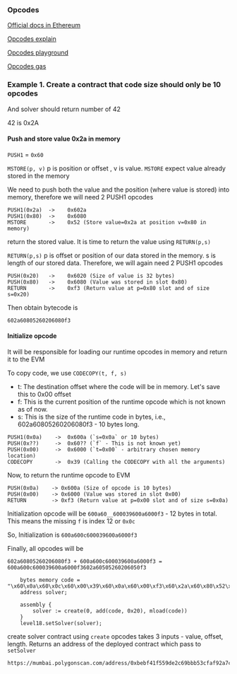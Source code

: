 ### Opcodes

[Official docs in Ethereum](https://ethereum.org/en/developers/docs/evm/opcodes/)

[Opcodes explain](https://www.evm.codes/?fork=shanghai)

[Opcodes playground](https://www.evm.codes/playground)

[Opcodes gas](https://github.com/wolflo/evm-opcodes/blob/main/gas.md)


### Example 1. Create a contract that code size should only be 10 opcodes

And solver should return number of 42

42 is 0x2A

#### Push and store value 0x2a in memory

`PUSH1` = `0x60`

`MSTORE(p, v)`  p is position or offset , v is value. `MSTORE` expect value already stored in the memory

We need to push both the value and the position (where value is stored) into memory, therefore we will need 2 PUSH1 opcodes

```text
PUSH1(0x2a)  ->    0x602a
PUSH1(0x80)  ->    0x6080
MSTORE       ->    0x52 (Store value=0x2a at position v=0x80 in memory)
```

return the stored value. It is time to return the value using `RETURN(p,s)`

`RETURN(p,s)` p is offset or position of our data stored in the memory. s is length of our stored data. Therefore, we will again need 2 PUSH1 opcodes
```text
PUSH(0x20)   ->    0x6020 (Size of value is 32 bytes)
PUSH(0x80)   ->    0x6080 (Value was stored in slot 0x80)
RETURN       ->    0xf3 (Return value at p=0x80 slot and of size s=0x20)
```

Then obtain bytecode is
```text
602a60805260206080f3
```

#### Initialize opcode
It will be responsible for loading our runtime opcodes in memory and return it to the EVM

To copy code, we use `CODECOPY(t, f, s)`

- t: The destination offset where the code will be in memory. Let's save this to 0x00 offset
- f: This is the current position of the runtime opcode which is not known as of now.
- s: This is the size of the runtime code in bytes, i.e., 602a60805260206080f3 - 10 bytes long.

```text
PUSH1(0x0a)    ->  0x600a (`s=0x0a` or 10 bytes)
PUSH(0x??)     ->  0x60?? (`f` - This is not known yet)
PUSH(0x00)     ->  0x6000 (`t=0x00` - arbitrary chosen memory location)
CODECOPY       ->  0x39 (Calling the CODECOPY with all the arguments)
```

Now, to return the runtime opcode to EVM

```text
PUSH(0x0a)    -> 0x600a (Size of opcode is 10 bytes)
PUSH(0x00)    -> 0x6000 (Value was stored in slot 0x00)
RETURN        -> 0xf3 (Return value at p=0x00 slot and of size s=0x0a)
```

Initialization opcode will be `600a60__600039600a6000f3` - 12 bytes in total.
This means the missing `f` is index 12 or `0x0c`

So, Initialization is `600a600c600039600a6000f3`

Finally, all opcodes will be 

```text
602a60805260206080f3 + 600a600c600039600a6000f3 = 600a600c600039600a6000f3602a60505260206050f3
```

```solidity
    bytes memory code = "\x60\x0a\x60\x0c\x60\x00\x39\x60\x0a\x60\x00\xf3\x60\x2a\x60\x80\x52\x60\x20\x60\x80\xf3";
    address solver;

    assembly {
        solver := create(0, add(code, 0x20), mload(code))
    }
    level18.setSolver(solver);
```

create solver contract using `create` opcodes takes 3 inputs - value, offset, length.
Returns an address of the deployed contract which pass to `setSolver` 

```text
https://mumbai.polygonscan.com/address/0xbebf41f559de2c69bbb53cfaf92a7c75378cdf45#code
```




